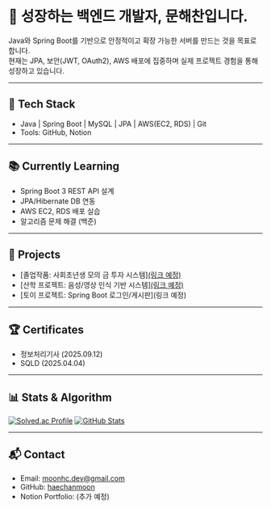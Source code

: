 # 👋 성장하는 백엔드 개발자, 문해찬입니다.

Java와 Spring Boot를 기반으로 안정적이고 확장 가능한 서버를 만드는 것을 목표로 합니다.  
현재는 JPA, 보안(JWT, OAuth2), AWS 배포에 집중하며 실제 프로젝트 경험을 통해 성장하고 있습니다.

---

## 🔧 Tech Stack
- Java | Spring Boot | MySQL | JPA | AWS(EC2, RDS) | Git
- Tools: GitHub, Notion

---

## 📚 Currently Learning
- Spring Boot 3 REST API 설계
- JPA/Hibernate DB 연동
- AWS EC2, RDS 배포 실습
- 알고리즘 문제 해결 (백준)

---

## 📂 Projects
- [졸업작품: 사회초년생 모의 금 투자 시스템][(링크 예정)](https://github.com/Gold-Investment-Sim)
- [산학 프로젝트: 음성/영상 인식 기반 시스템][(링크 예정)](https://github.com/Digital-Signage-Voice)
- [토이 프로젝트: Spring Boot 로그인/게시판](링크 예정)

---

## 🏆 Certificates
- 정보처리기사 (2025.09.12)
- SQLD (2025.04.04)


---

## 📊 Stats & Algorithm
[![Solved.ac Profile](http://mazassumnida.wtf/api/v2/generate_badge?boj=ansgocks1216)](https://solved.ac/ansgocks1216/)
[![GitHub Stats](https://github-readme-stats.vercel.app/api?username=haechanmoon&show_icons=true&theme=radical)](https://github.com/anuraghazra/github-readme-stats)

---

## 📬 Contact
- Email: moonhc.dev@gmail.com
- GitHub: [haechanmoon](https://github.com/haechanmoon)
- Notion Portfolio: (추가 예정)
